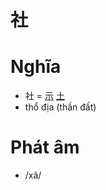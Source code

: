 # 社

# Nghĩa
* 社 = [示](示.md) [土](土.md)
* thổ địa (thần đất)

# Phát âm
* /xã/

<script>window.HANZI_FIELD='社';</script>
